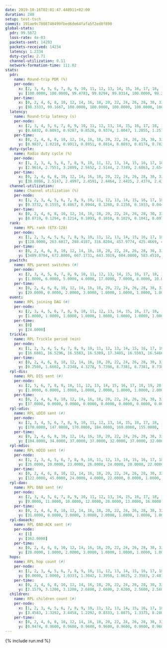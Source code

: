 ```yaml
---
date: 2019-10-16T02:01:47.448911+02:00
duration: 240
setup: test-tsch
commit: 191ae9c7808740499fbed6de64fafa5f2ed8f890
global-stats:
  pdr: 99.5872
  loss-rate: 4e-03
  packets-sent: 14293
  packets-received: 14234
  latency: 1.2334
  duty-cycle: 2.71
  channel-utilization: 0.11
  network-formation-time: 111.02
stats:
  pdr:
    name: Round-trip PDR (%)
    per-node:
      x: [2, 3, 4, 5, 6, 7, 8, 9, 10, 11, 12, 13, 14, 15, 16, 17, 18, 19, 20, 21, 22, 23, 24, 25]
      y: [100.0000, 100.0000, 99.4783, 99.8294, 99.8314, 100.0000, 99.2958, 99.0354, 100.0000, 99.5017, 99.8325, 100.0000, 99.5008, 99.3506, 100.0000, 99.6593, 99.1597, 99.0244, 99.6678, 99.2982, 99.8302, 99.3333, 99.0000, 99.5082]
    per-time:
      x: [0, 2, 4, 6, 8, 10, 12, 14, 16, 18, 20, 22, 24, 26, 28, 30, 32, 34, 36, 38, 40, 42, 44, 46, 48, 50, 52, 54, 56, 58, 60, 62, 64, 66, 68, 70, 72, 74, 76, 78, 80, 82, 84, 86, 88, 90, 92, 94, 96, 98, 100, 102, 104, 106, 108, 110, 112, 114, 116, 118, 120, 122, 124, 126, 128, 130, 132, 134, 136, 138, 140, 142, 144, 146, 148, 150, 152, 154, 156, 158, 160, 162, 164, 166, 168, 170, 172, 174, 176, 178, 180, 182, 184, 186, 188, 190, 192, 194, 196, 198, 200, 202, 204, 206, 208, 210, 212, 214, 216, 218, 220, 222, 224, 226, 228, 230, 232, 234, 236, 238, 240]
      y: [98.3333, 99.1667, 100.0000, 100.0000, 100.0000, 100.0000, 100.0000, 100.0000, 100.0000, 100.0000, 98.3333, 99.1736, 100.0000, 99.1667, 99.1736, 100.0000, 100.0000, 100.0000, 100.0000, 100.0000, 100.0000, 99.1667, 100.0000, 100.0000, 100.0000, 100.0000, 99.1667, 95.7983, 97.5207, 99.1667, 100.0000, 100.0000, 100.0000, 100.0000, 100.0000, 100.0000, 100.0000, 100.0000, 100.0000, 100.0000, 100.0000, 99.1667, 100.0000, 100.0000, 100.0000, 99.1667, 100.0000, 100.0000, 100.0000, 100.0000, 100.0000, 98.3193, 99.1667, 100.0000, 100.0000, 100.0000, 100.0000, 100.0000, 98.3333, 95.8333, 98.3333, 100.0000, 100.0000, 100.0000, 100.0000, 99.1667, 100.0000, 96.6667, 100.0000, 100.0000, 100.0000, 100.0000, 96.6667, 100.0000, 100.0000, 100.0000, 100.0000, 100.0000, 98.3333, 100.0000, 100.0000, 98.3333, 96.6667, 98.3333, 98.3333, 100.0000, 100.0000, 100.0000, 100.0000, 100.0000, 100.0000, 99.1667, 100.0000, 99.1667, 100.0000, 100.0000, 100.0000, 100.0000, 100.0000, 100.0000, 100.0000, 98.3333, 100.0000, 100.0000, 100.0000, 100.0000, 100.0000, 100.0000, 100.0000, 100.0000, 100.0000, 100.0000, 100.0000, 100.0000, 100.0000, 100.0000, 100.0000, 99.1667, 100.0000, 100.0000, null]
  latency:
    name: Round-trip latency (s)
    per-node:
      x: [2, 3, 4, 5, 6, 7, 8, 9, 10, 11, 12, 13, 14, 15, 16, 17, 18, 19, 20, 21, 22, 23, 24, 25]
      y: [0.6832, 0.8093, 0.9287, 0.8520, 0.9374, 1.0047, 1.2855, 1.2572, 1.0337, 1.3618, 1.1317, 1.0872, 1.2638, 1.1582, 1.1784, 1.3229, 1.3158, 1.4373, 1.4995, 1.5310, 1.5732, 1.6679, 1.5810, 1.6935]
    per-time:
      x: [0, 2, 4, 6, 8, 10, 12, 14, 16, 18, 20, 22, 24, 26, 28, 30, 32, 34, 36, 38, 40, 42, 44, 46, 48, 50, 52, 54, 56, 58, 60, 62, 64, 66, 68, 70, 72, 74, 76, 78, 80, 82, 84, 86, 88, 90, 92, 94, 96, 98, 100, 102, 104, 106, 108, 110, 112, 114, 116, 118, 120, 122, 124, 126, 128, 130, 132, 134, 136, 138, 140, 142, 144, 146, 148, 150, 152, 154, 156, 158, 160, 162, 164, 166, 168, 170, 172, 174, 176, 178, 180, 182, 184, 186, 188, 190, 192, 194, 196, 198, 200, 202, 204, 206, 208, 210, 212, 214, 216, 218, 220, 222, 224, 226, 228, 230, 232, 234, 236, 238, 240]
      y: [0.9837, 1.0218, 0.9913, 0.8951, 0.8814, 0.8893, 0.8174, 0.7826, 0.8657, 0.7439, 0.8613, 0.7943, 0.8260, 0.8919, 0.8499, 0.7915, 0.7979, 0.9017, 0.8619, 0.9129, 0.8280, 0.9438, 0.7604, 0.9074, 0.8602, 0.9000, 0.9017, 0.9239, 1.0509, 0.9268, 0.9078, 0.7733, 0.7848, 0.7830, 0.8143, 0.8496, 0.8989, 0.8809, 0.7507, 0.7080, 0.6565, 0.8188, 0.8945, 0.8100, 0.8150, 0.7431, 0.7295, 0.8804, 0.8724, 0.8208, 0.9075, 0.9064, 0.9167, 0.9531, 1.0992, 1.1330, 0.9339, 1.0538, 1.0970, 1.2120, 1.0801, 1.0144, 0.9218, 0.9907, 0.8567, 1.3720, 1.4371, 1.2078, 1.1118, 1.0649, 0.9141, 1.4465, 1.7884, 1.8306, 1.2803, 1.1470, 0.9887, 1.4086, 1.8092, 1.7574, 1.7718, 1.4455, 1.7058, 1.6997, 2.2273, 2.0329, 2.0349, 1.8888, 1.7921, 1.6465, 1.7941, 1.8122, 1.7789, 1.8394, 1.7888, 1.7627, 1.6755, 1.6725, 1.7902, 1.8260, 1.7566, 1.8429, 1.7312, 1.7395, 1.7243, 1.7027, 1.7445, 1.7045, 1.6975, 1.7169, 1.7215, 1.6839, 1.7764, 1.6775, 1.6494, 1.6878, 1.6421, 1.7376, 1.6358, 1.7074, null]
  duty-cycle:
    name: Radio duty cycle (%)
    per-node:
      x: [1, 2, 3, 4, 5, 6, 7, 8, 9, 10, 11, 12, 13, 14, 15, 16, 17, 18, 19, 20, 21, 22, 23, 24, 25]
      y: [2.9614, 2.7551, 3.2809, 2.5652, 2.5144, 2.7349, 2.6863, 2.6544, 2.4945, 2.5069, 2.6099, 2.7771, 2.8960, 2.6423, 2.8197, 2.8885, 2.6809, 2.6593, 2.7477, 2.7825, 2.8914, 2.8523, 2.7751, 2.7867, 2.8643]
    per-time:
      x: [0, 2, 4, 6, 8, 10, 12, 14, 16, 18, 20, 22, 24, 26, 28, 30, 32, 34, 36, 38, 40, 42, 44, 46, 48, 50, 52, 54, 56, 58, 60, 62, 64, 66, 68, 70, 72, 74, 76, 78, 80, 82, 84, 86, 88, 90, 92, 94, 96, 98, 100, 102, 104, 106, 108, 110, 112, 114, 116, 118, 120, 122, 124, 126, 128, 130, 132, 134, 136, 138, 140, 142, 144, 146, 148, 150, 152, 154, 156, 158, 160, 162, 164, 166, 168, 170, 172, 174, 176, 178, 180, 182, 184, 186, 188, 190, 192, 194, 196, 198, 200, 202, 204, 206, 208, 210, 212, 214, 216, 218, 220, 222, 224, 226, 228, 230, 232, 234, 236, 238]
      y: [38.8086, 2.5147, 2.4997, 2.4591, 2.4464, 2.4425, 2.4374, 2.4345, 2.4222, 2.4239, 2.4010, 2.4272, 2.4075, 2.4228, 2.4546, 2.4440, 2.4193, 2.4240, 2.4361, 2.4184, 2.4302, 2.4032, 2.4415, 2.4146, 2.4335, 2.4246, 2.4213, 2.4307, 2.4515, 2.4684, 2.4642, 2.4673, 2.4423, 2.4401, 2.4437, 2.4338, 2.4299, 2.4381, 2.4421, 2.4223, 2.4089, 2.4088, 2.4125, 2.4460, 2.4133, 2.4244, 2.4222, 2.4168, 2.4359, 2.4362, 2.4090, 2.4414, 2.4381, 2.4587, 2.4342, 2.4441, 2.4561, 2.4366, 2.4527, 2.4617, 2.4483, 2.4446, 2.4425, 2.4341, 2.4403, 2.4448, 2.4565, 2.4568, 2.4496, 2.4601, 2.4360, 2.4395, 2.4488, 2.7805, 2.5771, 2.4709, 2.3985, 2.4132, 2.4098, 2.4601, 2.4678, 2.4597, 2.4520, 2.5522, 2.5307, 2.6980, 2.5669, 2.5153, 2.4935, 2.4884, 2.4764, 2.4767, 2.4825, 2.4863, 2.4625, 2.4673, 2.4480, 2.4481, 2.4442, 2.4511, 2.4710, 2.4386, 2.4555, 2.4612, 2.4338, 2.4453, 2.4335, 2.4442, 2.4292, 2.4402, 2.4334, 2.4298, 2.4247, 2.4485, 2.4212, 2.4194, 2.4360, 2.4169, 2.4509, 2.4181]
  channel-utilization:
    name: Channel utilization (%)
    per-node:
      x: [1, 2, 3, 4, 5, 6, 7, 8, 9, 10, 11, 12, 13, 14, 15, 16, 17, 18, 19, 20, 21, 22, 23, 24, 25]
      y: [0.3732, 0.1555, 0.4867, 0.0944, 0.1260, 0.1158, 0.1033, 0.0440, 0.0518, 0.0417, 0.0355, 0.1181, 0.1817, 0.0395, 0.0904, 0.1553, 0.0469, 0.0873, 0.0666, 0.0446, 0.0492, 0.0539, 0.0327, 0.0327, 0.0401]
    per-time:
      x: [0, 2, 4, 6, 8, 10, 12, 14, 16, 18, 20, 22, 24, 26, 28, 30, 32, 34, 36, 38, 40, 42, 44, 46, 48, 50, 52, 54, 56, 58, 60, 62, 64, 66, 68, 70, 72, 74, 76, 78, 80, 82, 84, 86, 88, 90, 92, 94, 96, 98, 100, 102, 104, 106, 108, 110, 112, 114, 116, 118, 120, 122, 124, 126, 128, 130, 132, 134, 136, 138, 140, 142, 144, 146, 148, 150, 152, 154, 156, 158, 160, 162, 164, 166, 168, 170, 172, 174, 176, 178, 180, 182, 184, 186, 188, 190, 192, 194, 196, 198, 200, 202, 204, 206, 208, 210, 212, 214, 216, 218, 220, 222, 224, 226, 228, 230, 232, 234, 236, 238]
      y: [0.0719, 0.1294, 0.1214, 0.1093, 0.1010, 0.1029, 0.1041, 0.0977, 0.0908, 0.0949, 0.0860, 0.0968, 0.0895, 0.0952, 0.1062, 0.1056, 0.0938, 0.0942, 0.1025, 0.0943, 0.0992, 0.0887, 0.1043, 0.0895, 0.0996, 0.0960, 0.0948, 0.1012, 0.1130, 0.1177, 0.1135, 0.1139, 0.1008, 0.1013, 0.1022, 0.0992, 0.0976, 0.1027, 0.1047, 0.0948, 0.0872, 0.0849, 0.0915, 0.1040, 0.0880, 0.0957, 0.0961, 0.0907, 0.1002, 0.0984, 0.0862, 0.1036, 0.1001, 0.1119, 0.1015, 0.1043, 0.1109, 0.1031, 0.1041, 0.1142, 0.1094, 0.1047, 0.1048, 0.1017, 0.1058, 0.1083, 0.1072, 0.1110, 0.1073, 0.1125, 0.0992, 0.1039, 0.1075, 0.2932, 0.1518, 0.1003, 0.0744, 0.0930, 0.0903, 0.1161, 0.1165, 0.1148, 0.1067, 0.1621, 0.1471, 0.2171, 0.1539, 0.1357, 0.1287, 0.1231, 0.1209, 0.1176, 0.1188, 0.1245, 0.1105, 0.1101, 0.1049, 0.1057, 0.1020, 0.1074, 0.1123, 0.1010, 0.1136, 0.1081, 0.0971, 0.1037, 0.0974, 0.1013, 0.0958, 0.0995, 0.0964, 0.0961, 0.0947, 0.1034, 0.0931, 0.0919, 0.0984, 0.0902, 0.1067, 0.0918]
  rank:
    name: RPL rank (ETX-128)
    per-node:
      x: [1, 2, 3, 4, 5, 6, 7, 8, 9, 10, 11, 12, 13, 14, 15, 16, 17, 18, 19, 20, 21, 22, 23, 24, 25]
      y: [128.0000, 263.6017, 288.4187, 316.8204, 457.9774, 425.4669, 483.7571, 527.7742, 550.0240, 517.4016, 842.5542, 466.4840, 514.6601, 872.8583, 763.4263, 576.3359, 656.4038, 639.1706, 655.3068, 744.9653, 698.1928, 720.6667, 785.5697, 793.5234, 780.2032]
    per-time:
      x: [0, 2, 4, 6, 8, 10, 12, 14, 16, 18, 20, 22, 24, 26, 28, 30, 32, 34, 36, 38, 40, 42, 44, 46, 48, 50, 52, 54, 56, 58, 60, 62, 64, 66, 68, 70, 72, 74, 76, 78, 80, 82, 84, 86, 88, 90, 92, 94, 96, 98, 100, 102, 104, 106, 108, 110, 112, 114, 116, 118, 120, 122, 124, 126, 128, 130, 132, 134, 136, 138, 140, 142, 144, 146, 148, 150, 152, 154, 156, 158, 160, 162, 164, 166, 168, 170, 172, 174, 176, 178, 180, 182, 184, 186, 188, 190, 192, 194, 196, 198, 200, 202, 204, 206, 208, 210, 212, 214, 216, 218, 220, 222, 224, 226, 228, 230, 232, 234, 236, 238]
      y: [3409.0704, 672.8000, 667.1731, 643.3019, 604.0000, 583.4510, 570.2745, 553.8235, 515.7800, 513.9200, 508.8679, 519.1200, 525.2000, 525.6400, 530.0784, 531.8800, 529.7059, 529.7200, 532.9216, 541.2885, 523.9608, 520.0196, 516.2157, 505.8627, 503.5200, 506.2800, 501.5000, 498.7200, 507.2807, 542.6154, 543.6346, 530.3725, 506.9412, 502.4600, 500.2000, 498.8400, 499.7800, 496.2745, 492.5660, 494.3462, 480.5800, 478.1400, 480.7000, 483.4600, 483.0000, 481.8600, 532.7358, 531.2000, 536.2500, 528.0769, 522.3600, 532.1698, 549.3208, 546.8889, 550.0385, 534.1961, 540.3529, 525.4727, 499.3529, 516.9038, 561.2353, 568.0000, 569.3600, 571.7800, 573.9804, 554.1296, 559.0000, 549.0577, 578.1429, 588.2400, 584.3200, 578.3922, 571.0600, 563.1000, 501.7287, 486.8977, 456.7411, 472.3396, 516.6800, 515.2963, 516.4231, 510.2800, 520.8727, 589.5270, 604.0893, 668.8235, 705.5000, 705.8909, 691.3636, 680.5490, 665.2308, 655.0517, 639.7547, 621.0926, 628.3019, 583.5385, 582.0769, 569.8627, 571.9038, 570.8462, 546.6909, 543.5577, 536.2500, 525.5000, 519.6600, 516.1000, 515.0400, 519.0577, 505.7885, 498.7308, 493.1765, 489.2941, 487.0800, 493.2000, 501.0588, 495.8600, 498.6731, 486.8039, 492.0385, 492.2549]
  pswitch:
    name: RPL parent switches (#)
    per-node:
      x: [2, 3, 4, 5, 6, 7, 8, 9, 10, 11, 12, 13, 14, 15, 16, 17, 18, 19, 20, 21, 22, 23, 24, 25]
      y: [1.0000, 6.0000, 5.0000, 4.0000, 17.0000, 7.0000, 8.0000, 10.0000, 9.0000, 9.0000, 10.0000, 13.0000, 14.0000, 11.0000, 19.0000, 20.0000, 13.0000, 12.0000, 20.0000, 10.0000, 13.0000, 12.0000, 17.0000, 12.0000]
    per-time:
      x: [0, 2, 4, 6, 8, 10, 12, 14, 16, 18, 20, 22, 24, 26, 28, 30, 32, 34, 36, 38, 40, 42, 44, 46, 48, 50, 52, 54, 56, 58, 60, 62, 64, 66, 68, 70, 72, 74, 76, 78, 80, 82, 84, 86, 88, 90, 92, 94, 96, 98, 100, 102, 104, 106, 108, 110, 112, 114, 116, 118, 120, 122, 124, 126, 128, 130, 132, 134, 136, 138, 140, 142, 144, 146, 148, 150, 152, 154, 156, 158, 160, 162, 164, 166, 168, 170, 172, 174, 176, 178, 180, 182, 184, 186, 188, 190, 192, 194, 196, 198, 200, 202, 204, 206, 208, 210, 212, 214, 216, 218, 220, 222, 224, 226, 228, 230, 232, 234, 236, 238]
      y: [29.0000, 0.0000, 2.0000, 3.0000, 1.0000, 1.0000, 1.0000, 1.0000, 0.0000, 0.0000, 3.0000, 0.0000, 0.0000, 0.0000, 1.0000, 0.0000, 1.0000, 0.0000, 1.0000, 2.0000, 1.0000, 1.0000, 1.0000, 1.0000, 0.0000, 0.0000, 0.0000, 0.0000, 7.0000, 2.0000, 2.0000, 1.0000, 1.0000, 0.0000, 0.0000, 0.0000, 0.0000, 1.0000, 3.0000, 2.0000, 0.0000, 0.0000, 0.0000, 0.0000, 0.0000, 0.0000, 3.0000, 0.0000, 2.0000, 2.0000, 0.0000, 3.0000, 3.0000, 4.0000, 2.0000, 1.0000, 1.0000, 5.0000, 1.0000, 2.0000, 1.0000, 3.0000, 0.0000, 0.0000, 1.0000, 4.0000, 4.0000, 2.0000, 6.0000, 0.0000, 0.0000, 1.0000, 0.0000, 10.0000, 4.0000, 1.0000, 2.0000, 0.0000, 0.0000, 4.0000, 2.0000, 0.0000, 5.0000, 24.0000, 6.0000, 18.0000, 10.0000, 5.0000, 5.0000, 1.0000, 2.0000, 8.0000, 3.0000, 4.0000, 3.0000, 2.0000, 2.0000, 1.0000, 2.0000, 2.0000, 5.0000, 2.0000, 2.0000, 2.0000, 0.0000, 0.0000, 0.0000, 2.0000, 2.0000, 2.0000, 1.0000, 1.0000, 0.0000, 0.0000, 1.0000, 0.0000, 2.0000, 1.0000, 2.0000, 1.0000]
  event:
    name: RPL joining DAG (#)
    per-node:
      x: [2, 3, 4, 5, 6, 7, 8, 9, 10, 11, 12, 13, 14, 15, 16, 17, 18, 19, 20, 21, 22, 23, 24, 25]
      y: [1.0000, 1.0000, 1.0000, 1.0000, 1.0000, 1.0000, 1.0000, 1.0000, 1.0000, 1.0000, 1.0000, 1.0000, 1.0000, 1.0000, 1.0000, 1.0000, 1.0000, 1.0000, 1.0000, 1.0000, 1.0000, 1.0000, 1.0000, 1.0000]
    per-time:
      x: [0]
      y: [24.0000]
  trickle:
    name: RPL Trickle period (min)
    per-node:
      x: [1, 2, 3, 4, 5, 6, 7, 8, 9, 10, 11, 12, 13, 14, 15, 16, 17, 18, 19, 20, 21, 22, 23, 24, 25]
      y: [16.6081, 16.5296, 16.5583, 16.5389, 17.3485, 16.5503, 16.5460, 16.5139, 16.5052, 16.5540, 16.5529, 16.5571, 16.5008, 16.5711, 16.5602, 16.5213, 16.3614, 16.4349, 16.5592, 16.5875, 16.5079, 16.5541, 16.6114, 16.5941, 16.5679]
    per-time:
      x: [0, 2, 4, 6, 8, 10, 12, 14, 16, 18, 20, 22, 24, 26, 28, 30, 32, 34, 36, 38, 40, 42, 44, 46, 48, 50, 52, 54, 56, 58, 60, 62, 64, 66, 68, 70, 72, 74, 76, 78, 80, 82, 84, 86, 88, 90, 92, 94, 96, 98, 100, 102, 104, 106, 108, 110, 112, 114, 116, 118, 120, 122, 124, 126, 128, 130, 132, 134, 136, 138, 140, 142, 144, 146, 148, 150, 152, 154, 156, 158, 160, 162, 164, 166, 168, 170, 172, 174, 176, 178, 180, 182, 184, 186, 188, 190, 192, 194, 196, 198, 200, 202, 204, 206, 208, 210, 212, 214, 216, 218, 220, 222, 224, 226, 228, 230, 232, 234, 236, 238]
      y: [0.2500, 1.6602, 3.2348, 4.3278, 5.7398, 8.7381, 8.7381, 8.7381, 8.7381, 16.6025, 17.4763, 17.4763, 17.4763, 17.4763, 17.4763, 17.4763, 17.4763, 17.4763, 17.4763, 17.4763, 17.4763, 17.4763, 17.4763, 17.4763, 17.4763, 17.4763, 17.4763, 17.4763, 17.4763, 17.4763, 17.4763, 17.4763, 17.4763, 17.4763, 17.4763, 17.4763, 17.4763, 17.4763, 17.4763, 17.4763, 17.4763, 17.4763, 17.4763, 17.4763, 17.4763, 17.4763, 17.4763, 17.4763, 17.4763, 17.4763, 17.4763, 17.4763, 17.4763, 17.4763, 17.4763, 17.4763, 17.4763, 17.4763, 17.4763, 17.4763, 17.4763, 17.4763, 17.4763, 17.4763, 17.4763, 17.4763, 17.4763, 17.4763, 17.4763, 17.4763, 17.4763, 17.4763, 17.4763, 17.4763, 17.4763, 17.4763, 17.4763, 17.4763, 17.4763, 17.4763, 17.4763, 17.4763, 17.4763, 17.4763, 17.4763, 17.4763, 17.4763, 17.4763, 17.4763, 17.4763, 17.4763, 17.4763, 17.4763, 17.4763, 17.4763, 17.4763, 17.4763, 17.4763, 17.4763, 17.4763, 17.4763, 17.4763, 17.4763, 17.4763, 17.4763, 17.4763, 17.4763, 17.4763, 17.4763, 17.4763, 17.4763, 17.4763, 17.4763, 17.4763, 17.4763, 17.4763, 17.4763, 17.4763, 17.4763, 17.4763]
  rpl-dis:
    name: RPL DIS sent (#)
    per-node:
      x: [2, 5, 6, 7, 8, 9, 10, 11, 12, 13, 14, 15, 16, 17, 18, 19, 20, 21, 22, 23, 24, 25]
      y: [1.0000, 6.0000, 1.0000, 1.0000, 2.0000, 1.0000, 1.0000, 2.0000, 1.0000, 1.0000, 1.0000, 2.0000, 2.0000, 1.0000, 2.0000, 1.0000, 2.0000, 3.0000, 3.0000, 3.0000, 3.0000, 3.0000]
    per-time:
      x: [0, 2, 4, 6, 8, 10, 12, 14, 16, 18, 20, 22, 24, 26, 28, 30, 32, 34, 36, 38, 40, 42, 44, 46, 48, 50, 52, 54, 56, 58, 60, 62, 64, 66, 68, 70, 72, 74, 76, 78, 80, 82, 84, 86, 88, 90, 92, 94, 96, 98, 100, 102, 104, 106, 108, 110, 112, 114, 116, 118, 120, 122, 124, 126, 128, 130, 132, 134, 136, 138, 140, 142, 144, 146, 148, 150, 152, 154]
      y: [37.0000, 0.0000, 0.0000, 0.0000, 0.0000, 0.0000, 0.0000, 0.0000, 0.0000, 0.0000, 0.0000, 0.0000, 0.0000, 0.0000, 0.0000, 0.0000, 0.0000, 0.0000, 0.0000, 0.0000, 0.0000, 0.0000, 0.0000, 0.0000, 0.0000, 0.0000, 0.0000, 0.0000, 0.0000, 0.0000, 0.0000, 0.0000, 0.0000, 0.0000, 0.0000, 0.0000, 0.0000, 0.0000, 0.0000, 0.0000, 0.0000, 0.0000, 0.0000, 0.0000, 0.0000, 0.0000, 0.0000, 0.0000, 0.0000, 0.0000, 0.0000, 0.0000, 0.0000, 0.0000, 0.0000, 0.0000, 0.0000, 0.0000, 0.0000, 0.0000, 0.0000, 0.0000, 0.0000, 0.0000, 0.0000, 0.0000, 0.0000, 0.0000, 0.0000, 0.0000, 0.0000, 0.0000, 0.0000, 0.0000, 0.0000, 2.0000, 2.0000, 2.0000]
  rpl-udio:
    name: RPL uDIO sent (#)
    per-node:
      x: [2, 3, 4, 5, 6, 7, 8, 9, 10, 11, 12, 13, 14, 15, 16, 17, 18, 19, 20, 21, 22, 23, 24, 25]
      y: [170.0000, 147.0000, 170.0000, 184.0000, 169.0000, 155.0000, 169.0000, 165.0000, 164.0000, 164.0000, 165.0000, 153.0000, 179.0000, 173.0000, 169.0000, 165.0000, 161.0000, 171.0000, 174.0000, 169.0000, 166.0000, 164.0000, 162.0000, 166.0000]
    per-time:
      x: [0, 2, 4, 6, 8, 10, 12, 14, 16, 18, 20, 22, 24, 26, 28, 30, 32, 34, 36, 38, 40, 42, 44, 46, 48, 50, 52, 54, 56, 58, 60, 62, 64, 66, 68, 70, 72, 74, 76, 78, 80, 82, 84, 86, 88, 90, 92, 94, 96, 98, 100, 102, 104, 106, 108, 110, 112, 114, 116, 118, 120, 122, 124, 126, 128, 130, 132, 134, 136, 138, 140, 142, 144, 146, 148, 150, 152, 154, 156, 158, 160, 162, 164, 166, 168, 170, 172, 174, 176, 178, 180, 182, 184, 186, 188, 190, 192, 194, 196, 198, 200, 202, 204, 206, 208, 210, 212, 214, 216, 218, 220, 222, 224, 226, 228, 230, 232, 234, 236, 238, 240]
      y: [104.0000, 34.0000, 37.0000, 37.0000, 32.0000, 37.0000, 32.0000, 33.0000, 33.0000, 28.0000, 35.0000, 29.0000, 28.0000, 32.0000, 32.0000, 37.0000, 32.0000, 35.0000, 29.0000, 30.0000, 31.0000, 32.0000, 35.0000, 35.0000, 30.0000, 33.0000, 29.0000, 34.0000, 39.0000, 31.0000, 36.0000, 35.0000, 30.0000, 31.0000, 34.0000, 25.0000, 29.0000, 31.0000, 33.0000, 32.0000, 30.0000, 38.0000, 25.0000, 32.0000, 31.0000, 34.0000, 41.0000, 36.0000, 29.0000, 34.0000, 28.0000, 30.0000, 43.0000, 35.0000, 32.0000, 30.0000, 32.0000, 31.0000, 30.0000, 34.0000, 38.0000, 38.0000, 34.0000, 34.0000, 31.0000, 31.0000, 31.0000, 31.0000, 43.0000, 33.0000, 29.0000, 28.0000, 36.0000, 32.0000, 40.0000, 36.0000, 34.0000, 27.0000, 27.0000, 30.0000, 32.0000, 31.0000, 35.0000, 60.0000, 33.0000, 50.0000, 44.0000, 32.0000, 30.0000, 31.0000, 35.0000, 34.0000, 34.0000, 33.0000, 35.0000, 29.0000, 26.0000, 32.0000, 29.0000, 32.0000, 33.0000, 30.0000, 34.0000, 24.0000, 28.0000, 31.0000, 29.0000, 33.0000, 29.0000, 26.0000, 32.0000, 24.0000, 30.0000, 36.0000, 36.0000, 28.0000, 35.0000, 28.0000, 30.0000, 28.0000, 4.0000]
  rpl-mdio:
    name: RPL mDIO sent (#)
    per-node:
      x: [1, 2, 3, 4, 5, 6, 7, 8, 9, 10, 11, 12, 13, 14, 15, 16, 17, 18, 19, 20, 21, 22, 23, 24, 25]
      y: [25.0000, 20.0000, 23.0000, 26.0000, 24.0000, 20.0000, 22.0000, 21.0000, 23.0000, 23.0000, 21.0000, 23.0000, 21.0000, 20.0000, 21.0000, 22.0000, 27.0000, 25.0000, 23.0000, 22.0000, 21.0000, 21.0000, 21.0000, 21.0000, 21.0000]
    per-time:
      x: [0, 2, 4, 6, 8, 10, 12, 14, 16, 18, 20, 22, 24, 26, 28, 30, 32, 34, 36, 38, 40, 42, 44, 46, 48, 50, 52, 54, 56, 58, 60, 62, 64, 66, 68, 70, 72, 74, 76, 78, 80, 82, 84, 86, 88, 90, 92, 94, 96, 98, 100, 102, 104, 106, 108, 110, 112, 114, 116, 118, 120, 122, 124, 126, 128, 130, 132, 134, 136, 138, 140, 142, 144, 146, 148, 150, 152, 154, 156, 158, 160, 162, 164, 166, 168, 170, 172, 174, 176, 178, 180, 182, 184, 186, 188, 190, 192, 194, 196, 198, 200, 202, 204, 206, 208, 210, 212, 214, 216, 218, 220, 222, 224, 226, 228, 230, 232, 234, 236, 238]
      y: [122.0000, 45.0000, 24.0000, 4.0000, 22.0000, 0.0000, 1.0000, 10.0000, 9.0000, 5.0000, 0.0000, 0.0000, 0.0000, 4.0000, 9.0000, 3.0000, 4.0000, 5.0000, 0.0000, 0.0000, 0.0000, 0.0000, 6.0000, 7.0000, 4.0000, 4.0000, 4.0000, 0.0000, 0.0000, 0.0000, 0.0000, 5.0000, 7.0000, 7.0000, 5.0000, 1.0000, 0.0000, 0.0000, 0.0000, 0.0000, 8.0000, 8.0000, 3.0000, 5.0000, 1.0000, 0.0000, 0.0000, 0.0000, 3.0000, 5.0000, 7.0000, 4.0000, 6.0000, 0.0000, 0.0000, 0.0000, 0.0000, 3.0000, 6.0000, 10.0000, 4.0000, 2.0000, 0.0000, 0.0000, 0.0000, 0.0000, 8.0000, 3.0000, 8.0000, 4.0000, 2.0000, 0.0000, 0.0000, 0.0000, 5.0000, 4.0000, 5.0000, 7.0000, 4.0000, 0.0000, 0.0000, 1.0000, 0.0000, 3.0000, 3.0000, 7.0000, 7.0000, 4.0000, 0.0000, 0.0000, 0.0000, 1.0000, 4.0000, 5.0000, 4.0000, 8.0000, 4.0000, 0.0000, 0.0000, 0.0000, 2.0000, 6.0000, 6.0000, 2.0000, 7.0000, 1.0000, 0.0000, 1.0000, 0.0000, 1.0000, 4.0000, 6.0000, 2.0000, 10.0000, 2.0000, 0.0000, 0.0000, 0.0000, 6.0000, 8.0000]
  rpl-dao:
    name: RPL DAO sent (#)
    per-node:
      x: [2, 3, 4, 5, 6, 7, 8, 9, 10, 11, 12, 13, 14, 15, 16, 17, 18, 19, 20, 21, 22, 23, 24, 25]
      y: [9.0000, 11.0000, 10.0000, 12.0000, 20.0000, 13.0000, 16.0000, 15.0000, 13.0000, 14.0000, 15.0000, 18.0000, 15.0000, 14.0000, 23.0000, 22.0000, 16.0000, 17.0000, 24.0000, 17.0000, 16.0000, 15.0000, 18.0000, 17.0000]
    per-time:
      x: [0, 2, 4, 6, 8, 10, 12, 14, 16, 18, 20, 22, 24, 26, 28, 30, 32, 34, 36, 38, 40, 42, 44, 46, 48, 50, 52, 54, 56, 58, 60, 62, 64, 66, 68, 70, 72, 74, 76, 78, 80, 82, 84, 86, 88, 90, 92, 94, 96, 98, 100, 102, 104, 106, 108, 110, 112, 114, 116, 118, 120, 122, 124, 126, 128, 130, 132, 134, 136, 138, 140, 142, 144, 146, 148, 150, 152, 154, 156, 158, 160, 162, 164, 166, 168, 170, 172, 174, 176, 178, 180, 182, 184, 186, 188, 190, 192, 194, 196, 198, 200, 202, 204, 206, 208, 210, 212, 214, 216, 218, 220, 222, 224, 226, 228, 230, 232, 234, 236, 238]
      y: [31.0000, 0.0000, 2.0000, 3.0000, 2.0000, 1.0000, 1.0000, 1.0000, 0.0000, 0.0000, 2.0000, 1.0000, 0.0000, 0.0000, 13.0000, 4.0000, 2.0000, 2.0000, 3.0000, 2.0000, 2.0000, 1.0000, 1.0000, 1.0000, 1.0000, 0.0000, 0.0000, 0.0000, 16.0000, 4.0000, 4.0000, 1.0000, 2.0000, 1.0000, 2.0000, 1.0000, 1.0000, 1.0000, 3.0000, 2.0000, 0.0000, 0.0000, 5.0000, 4.0000, 1.0000, 2.0000, 5.0000, 1.0000, 3.0000, 2.0000, 0.0000, 5.0000, 4.0000, 4.0000, 2.0000, 1.0000, 4.0000, 9.0000, 1.0000, 3.0000, 3.0000, 3.0000, 0.0000, 0.0000, 2.0000, 4.0000, 4.0000, 3.0000, 6.0000, 0.0000, 0.0000, 5.0000, 0.0000, 10.0000, 5.0000, 2.0000, 2.0000, 0.0000, 0.0000, 9.0000, 2.0000, 1.0000, 6.0000, 20.0000, 5.0000, 20.0000, 9.0000, 4.0000, 5.0000, 1.0000, 2.0000, 6.0000, 3.0000, 4.0000, 3.0000, 2.0000, 2.0000, 3.0000, 4.0000, 3.0000, 7.0000, 3.0000, 3.0000, 2.0000, 0.0000, 1.0000, 0.0000, 2.0000, 2.0000, 3.0000, 1.0000, 3.0000, 2.0000, 1.0000, 4.0000, 3.0000, 4.0000, 2.0000, 2.0000, 2.0000]
  rpl-daoack:
    name: RPL DAO-ACK sent (#)
    per-node:
      x: [1]
      y: [362.0000]
    per-time:
      x: [0, 2, 4, 6, 8, 10, 12, 14, 16, 18, 20, 22, 24, 26, 28, 30, 32, 34, 36, 38, 40, 42, 44, 46, 48, 50, 52, 54, 56, 58, 60, 62, 64, 66, 68, 70, 72, 74, 76, 78, 80, 82, 84, 86, 88, 90, 92, 94, 96, 98, 100, 102, 104, 106, 108, 110, 112, 114, 116, 118, 120, 122, 124, 126, 128, 130, 132, 134, 136, 138, 140, 142, 144, 146, 148, 150, 152, 154, 156, 158, 160, 162, 164, 166, 168, 170, 172, 174, 176, 178, 180, 182, 184, 186, 188, 190, 192, 194, 196, 198, 200, 202, 204, 206, 208, 210, 212, 214, 216, 218, 220, 222, 224, 226, 228, 230, 232, 234, 236, 238]
      y: [28.0000, 1.0000, 2.0000, 3.0000, 1.0000, 1.0000, 1.0000, 1.0000, 0.0000, 0.0000, 2.0000, 1.0000, 0.0000, 0.0000, 12.0000, 4.0000, 2.0000, 2.0000, 3.0000, 2.0000, 2.0000, 1.0000, 1.0000, 1.0000, 1.0000, 0.0000, 0.0000, 0.0000, 13.0000, 4.0000, 4.0000, 1.0000, 2.0000, 1.0000, 2.0000, 1.0000, 1.0000, 1.0000, 3.0000, 2.0000, 0.0000, 0.0000, 5.0000, 4.0000, 1.0000, 2.0000, 5.0000, 1.0000, 3.0000, 2.0000, 0.0000, 4.0000, 4.0000, 4.0000, 2.0000, 1.0000, 3.0000, 9.0000, 1.0000, 3.0000, 2.0000, 4.0000, 0.0000, 0.0000, 2.0000, 4.0000, 4.0000, 3.0000, 6.0000, 0.0000, 0.0000, 5.0000, 0.0000, 9.0000, 5.0000, 2.0000, 2.0000, 0.0000, 0.0000, 9.0000, 2.0000, 1.0000, 6.0000, 17.0000, 5.0000, 17.0000, 9.0000, 3.0000, 5.0000, 1.0000, 2.0000, 6.0000, 3.0000, 4.0000, 3.0000, 2.0000, 2.0000, 3.0000, 4.0000, 3.0000, 7.0000, 3.0000, 3.0000, 2.0000, 0.0000, 1.0000, 0.0000, 2.0000, 2.0000, 3.0000, 1.0000, 3.0000, 2.0000, 1.0000, 4.0000, 3.0000, 4.0000, 2.0000, 1.0000, 2.0000]
  hops:
    name: RPL hop count (#)
    per-node:
      x: [1, 2, 3, 4, 5, 6, 7, 8, 9, 10, 11, 12, 13, 14, 15, 16, 17, 18, 19, 20, 21, 22, 23, 24, 25]
      y: [0.0000, 1.0000, 1.0333, 1.3042, 1.3958, 1.8625, 2.3583, 2.4812, 2.5500, 2.5750, 3.2176, 2.1292, 2.6167, 3.1967, 2.3096, 2.7750, 3.5542, 3.3640, 3.6904, 3.9665, 3.6987, 3.8828, 4.5481, 4.5063, 4.5272]
    per-time:
      x: [0, 2, 4, 6, 8, 10, 12, 14, 16, 18, 20, 22, 24, 26, 28, 30, 32, 34, 36, 38, 40, 42, 44, 46, 48, 50, 52, 54, 56, 58, 60, 62, 64, 66, 68, 70, 72, 74, 76, 78, 80, 82, 84, 86, 88, 90, 92, 94, 96, 98, 100, 102, 104, 106, 108, 110, 112, 114, 116, 118, 120, 122, 124, 126, 128, 130, 132, 134, 136, 138, 140, 142, 144, 146, 148, 150, 152, 154, 156, 158, 160, 162, 164, 166, 168, 170, 172, 174, 176, 178, 180, 182, 184, 186, 188, 190, 192, 194, 196, 198, 200, 202, 204, 206, 208, 210, 212, 214, 216, 218, 220, 222, 224, 226, 228, 230, 232, 234, 236, 238]
      y: [2.1579, 3.1200, 3.1200, 2.6800, 2.6600, 2.6200, 2.5600, 2.5600, 2.5600, 2.5600, 2.5200, 2.5200, 2.5200, 2.5200, 2.5200, 2.5200, 2.5200, 2.5200, 2.5200, 2.5200, 2.5200, 2.5200, 2.5200, 2.5200, 2.5200, 2.5200, 2.5200, 2.5200, 2.7200, 2.9200, 2.9200, 2.7000, 2.7200, 2.7200, 2.7200, 2.7200, 2.7200, 2.7200, 2.6800, 2.5200, 2.5200, 2.5200, 2.5200, 2.5200, 2.5200, 2.5200, 2.4800, 2.4400, 2.4200, 2.4000, 2.4000, 2.5400, 2.6000, 2.7200, 2.7600, 2.8000, 2.8000, 2.7600, 2.7200, 2.7200, 2.6800, 2.6600, 2.6800, 2.6800, 2.6800, 2.7400, 2.8200, 2.9000, 2.9200, 2.9200, 2.9200, 2.9200, 2.9200, 2.8000, 2.5800, 2.5200, 2.4000, 2.4000, 2.4000, 2.7200, 3.0400, 3.0400, 3.1000, 3.1200, 3.3400, 4.0000, 3.8800, 4.0000, 3.4000, 3.4000, 3.3200, 3.1400, 3.2000, 3.1600, 3.0800, 2.8800, 2.9000, 2.8800, 2.9000, 2.9400, 2.8200, 2.8000, 2.8000, 2.7600, 2.7600, 2.7600, 2.7600, 2.7600, 2.7400, 2.7000, 2.6600, 2.6200, 2.6000, 2.6000, 2.6000, 2.5600, 2.5200, 2.4800, 2.4800, 2.4800]
  children:
    name: RPL children count (#)
    per-node:
      x: [1, 2, 3, 4, 5, 6, 7, 8, 9, 10, 11, 12, 13, 14, 15, 16, 17, 18, 19, 20, 21, 22, 23, 24, 25]
      y: [3.4583, 1.3292, 3.4458, 1.2292, 0.8333, 1.0875, 1.3375, 0.2803, 0.2792, 0.1917, 0.0000, 0.8458, 2.2833, 0.0251, 0.8117, 2.5417, 0.2042, 1.4100, 0.8619, 0.2929, 0.3598, 0.7280, 0.0126, 0.0000, 0.1213]
    per-time:
      x: [0, 2, 4, 6, 8, 10, 12, 14, 16, 18, 20, 22, 24, 26, 28, 30, 32, 34, 36, 38, 40, 42, 44, 46, 48, 50, 52, 54, 56, 58, 60, 62, 64, 66, 68, 70, 72, 74, 76, 78, 80, 82, 84, 86, 88, 90, 92, 94, 96, 98, 100, 102, 104, 106, 108, 110, 112, 114, 116, 118, 120, 122, 124, 126, 128, 130, 132, 134, 136, 138, 140, 142, 144, 146, 148, 150, 152, 154, 156, 158, 160, 162, 164, 166, 168, 170, 172, 174, 176, 178, 180, 182, 184, 186, 188, 190, 192, 194, 196, 198, 200, 202, 204, 206, 208, 210, 212, 214, 216, 218, 220, 222, 224, 226, 228, 230, 232, 234, 236, 238]
      y: [0.9474, 0.9600, 0.9600, 0.9600, 0.9600, 0.9600, 0.9600, 0.9600, 0.9600, 0.9600, 0.9600, 0.9600, 0.9600, 0.9600, 0.9600, 0.9600, 0.9600, 0.9600, 0.9600, 0.9600, 0.9600, 0.9600, 0.9600, 0.9600, 0.9600, 0.9600, 0.9600, 0.9600, 0.9600, 0.9600, 0.9600, 0.9600, 0.9600, 0.9600, 0.9600, 0.9600, 0.9600, 0.9600, 0.9600, 0.9600, 0.9600, 0.9600, 0.9600, 0.9600, 0.9600, 0.9600, 0.9600, 0.9600, 0.9600, 0.9600, 0.9600, 0.9600, 0.9600, 0.9600, 0.9600, 0.9600, 0.9600, 0.9600, 0.9600, 0.9600, 0.9600, 0.9600, 0.9600, 0.9600, 0.9600, 0.9600, 0.9600, 0.9600, 0.9600, 0.9600, 0.9600, 0.9600, 0.9600, 0.9600, 0.9600, 0.9600, 0.9600, 0.9600, 0.9600, 0.9600, 0.9600, 0.9600, 0.9600, 0.9600, 0.9600, 0.9600, 0.9600, 0.9600, 0.9600, 0.9600, 0.9600, 0.9600, 0.9600, 0.9600, 0.9600, 0.9600, 0.9600, 0.9600, 0.9600, 0.9600, 0.9600, 0.9600, 0.9600, 0.9600, 0.9600, 0.9600, 0.9600, 0.9600, 0.9600, 0.9600, 0.9600, 0.9600, 0.9600, 0.9600, 0.9600, 0.9600, 0.9600, 0.9600, 0.9600, 0.9600]
---
```


{% include run.md %}

